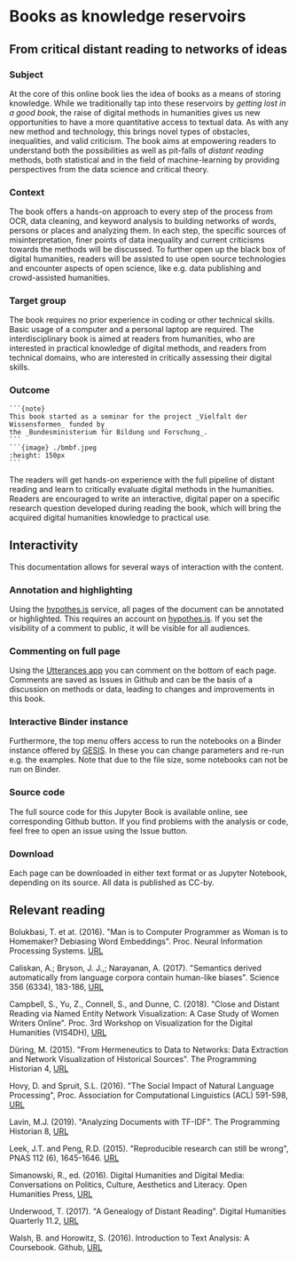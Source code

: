 # Books as knowledge reservoirs
## From critical distant reading to networks of ideas

### Subject
At the core of this online book lies the idea of books as a means of storing knowledge. While we traditionally tap into these reservoirs by *getting lost in a good book*, the raise of digital methods in humanities gives us new opportunities to have a more quantitative access to textual data. As with any new method and technology, this brings novel types of obstacles, inequalities, and valid criticism.
The book aims at empowering readers to understand both the possibilities as well as pit-falls of *distant reading* methods, both statistical and in the field of machine-learning by providing perspectives from the data science and critical theory.

### Context
The book offers a hands-on approach to every step of the process from OCR, data cleaning, and keyword analysis to building networks of words, persons or places and analyzing them.
In each step, the specific sources of misinterpretation, finer points of data inequality and current criticisms towards the methods will be discussed. To further open up the black box of digital humanities, readers will be assisted to use open source technologies and encounter aspects of open science, like e.g. data publishing and crowd-assisted humanities.

### Target group
The book requires no prior experience in coding or other technical skills. Basic usage of a computer and a personal laptop are required. The interdisciplinary book is aimed at readers from humanities, who are interested in practical knowledge of digital methods, and readers from technical domains, who are interested in critically assessing their digital skills.

### Outcome

````{margin}
```{note}
This book started as a seminar for the project _Vielfalt der Wissensformen_ funded by
the _Bundesministerium für Bildung und Forschung_.
```
```{image} ./bmbf.jpeg
:height: 150px
```
````

The readers will get hands-on experience with the full pipeline of distant reading and learn to critically evaluate digital methods in the humanities.
Readers are encouraged to write an interactive, digital paper on a specific research question developed during reading the book, which will bring the acquired digital humanities knowledge to practical use.


## Interactivity

This documentation allows for several ways of interaction with the content.

### Annotation and highlighting
Using the [hypothes.is](https://hypothes.is) service, all pages of the document can be annotated or highlighted. This requires an account on [hypothes.is](https://hypothes.is). If you set the visibility of a  comment to public, it will be visible for all audiences.

### Commenting on full page
Using the [Utterances app](https://github.com/utterance/utterances) you can comment on the bottom of each page. Comments are saved as Issues in Github and can be the basis of a discussion on methods or data, leading to changes and improvements in this book.

### Interactive Binder instance
Furthermore, the top menu offers access to run the notebooks on a Binder instance offered by [GESIS](https://notebooks.gesis.org/). In these you can change parameters and re-run e.g. the examples. Note that
due to the file size, some notebooks can not be run on Binder.

### Source code
The full source code for this Jupyter Book is available online, see corresponding Github button. If you find problems with the analysis or code, feel free to open an issue using the Issue button.

### Download
Each page can be downloaded in either text format or as Jupyter Notebook, depending on its source. All data is published as CC-by.

## Relevant reading
Bolukbasi, T. et at. (2016). "Man is to Computer Programmer as Woman is to Homemaker? Debiasing Word Embeddings". Proc. Neural Information Processing Systems. [URL](https://arxiv.org/pdf/1607.06520.pdf)

Caliskan, A.; Bryson, J. J.,; Narayanan, A. (2017). "Semantics derived automatically from language corpora contain human-like biases". Science 356 (6334), 183-186, [URL](http://dx.doi.org/10.1126/science.aal4230)

Campbell, S., Yu, Z., Connell, S., and Dunne, C. (2018). "Close and Distant Reading via Named Entity Network Visualization: A Case Study of Women Writers Online". Proc. 3rd Workshop on Visualization for the Digital Humanities (VIS4DH), [URL](http://vis4dh.dbvis.de/papers/2018/Close%20and%20Distant%20Reading%20via%20Named%20Entity%20Network%20Visualization%20A%20Case%20Study%20of%20Women%20Writers%20Online.pdf)

Düring, M. (2015). "From Hermeneutics to Data to Networks: Data Extraction and Network Visualization of Historical Sources". The Programming Historian 4, [URL](https://programminghistorian.org/en/lessons/creating-network-diagrams-from-historical-sources)

Hovy, D. and Spruit, S.L. (2016). "The Social Impact of Natural Language Processing", Proc. Association for Computational Linguistics (ACL) 591-598, [URL](https://www.aclweb.org/anthology/P16-2096.pdf)

Lavin, M.J. (2019). "Analyzing Documents with TF-IDF". The Programming Historian 8, [URL](https://programminghistorian.org/en/lessons/analyzing-documents-with-tfidf)

Leek, J.T. and Peng, R.D. (2015). "Reproducible research can still be wrong", PNAS 112 (6), 1645-1646. [URL](https://doi.org/10.1073/pnas.1421412111)

Simanowski, R., ed. (2016). Digital Humanities and Digital Media: Conversations on Politics, Culture, Aesthetics and Literacy. Open Humanities Press, [URL](http://www.openhumanitiespress.org/books/titles/digital-humanities-and-digital-media)

Underwood, T. (2017). "A Genealogy of Distant Reading". Digital Humanities Quarterly 11.2, [URL](http://www.digitalhumanities.org/dhq/vol/11/2/000317/000317.html)

Walsh, B. and Horowitz, S. (2016). Introduction to Text Analysis: A Coursebook. Github, [URL](https://walshbr.com/textanalysiscoursebook/)
